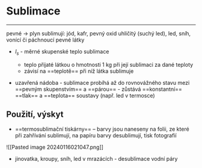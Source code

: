 # Sublimace
---
pevné  $\longrightarrow$ plyn
sublimují: jód, kafr, pevný oxid uhličitý (suchý led), led, sníh, vonící či páchnoucí pevné látky

-  $l_s$ - měrné skupenské teplo sublimace  
	- teplo přijaté látkou o hmotnosti 1 kg při její sublimaci za dané teploty
	- závisí na ==teplotě== při níž látka sublimuje

- uzavřená nádoba - sublimace probíhá až do rovnovážného stavu mezi ==pevným skupenstvím==  a ==párou== - zůstává ==konstantní== ==tlak== a ==teplota== soustavy (např. led v termosce)

## Použití, výskyt
- ==termosublimační tiskárny== – barvy jsou naneseny na folii, ze které při zahřívání sublimují, na papíru barvy desublimují, tisk fotografií

![[Pasted image 20240116021047.png]]

-  jinovatka, kroupy, sníh, led v mrazácích  - desublimace vodní páry
